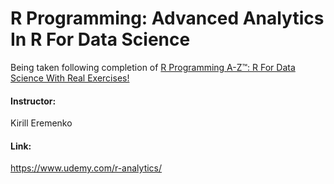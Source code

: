 # R Programming: Advanced Analytics In R For Data Science
Being taken following completion of [R Programming A-Z™: R For Data Science With Real Exercises!](https://www.udemy.com/r-programming/)


#### Instructor:
Kirill Eremenko

#### Link:
https://www.udemy.com/r-analytics/
